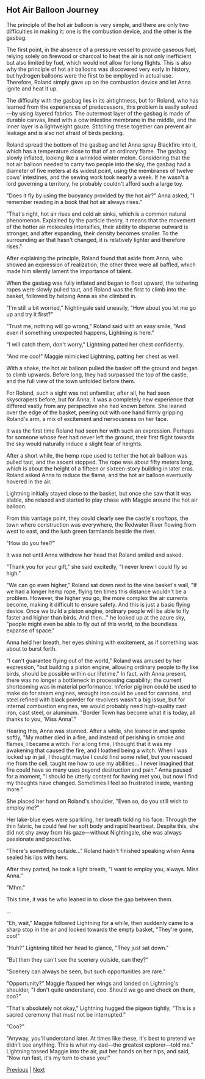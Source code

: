 ## Hot Air Balloon Journey
The principle of the hot air balloon is very simple, and there are only two difficulties in making it: one is the combustion device, and the other is the gasbag.

The first point, in the absence of a pressure vessel to provide gaseous fuel, relying solely on firewood or charcoal to heat the air is not only inefficient but also limited by fuel, which would not allow for long flights. This is also why the principle of hot air balloons was discovered very early in history, but hydrogen balloons were the first to be employed in actual use. Therefore, Roland simply gave up on the combustion device and let Anna ignite and heat it up.

The difficulty with the gasbag lies in its airtightness, but for Roland, who has learned from the experiences of predecessors, this problem is easily solved—by using layered fabrics. The outermost layer of the gasbag is made of durable canvas, lined with a cow intestine membrane in the middle, and the inner layer is a lightweight gauze. Stitching these together can prevent air leakage and is also not afraid of birds pecking.

Roland spread the bottom of the gasbag and let Anna spray Blackfire into it, which has a temperature close to that of an ordinary flame. The gasbag slowly inflated, looking like a wrinkled winter melon. Considering that the hot air balloon needed to carry two people into the sky, the gasbag had a diameter of five meters at its widest point, using the membranes of twelve cows' intestines, and the sewing work took nearly a week. If he wasn't a lord governing a territory, he probably couldn't afford such a large toy.

"Does it fly by using the buoyancy provided by the hot air?" Anna asked, "I remember reading in a book that hot air always rises."

"That's right, hot air rises and cold air sinks, which is a common natural phenomenon. Explained by the particle theory, it means that the movement of the hotter air molecules intensifies, their ability to disperse outward is stronger, and after expanding, their density becomes smaller. To the surrounding air that hasn't changed, it is relatively lighter and therefore rises."

After explaining the principle, Roland found that aside from Anna, who showed an expression of realization, the other three were all baffled, which made him silently lament the importance of talent.

When the gasbag was fully inflated and began to float upward, the tethering ropes were slowly pulled taut, and Roland was the first to climb into the basket, followed by helping Anna as she climbed in.

"I'm still a bit worried," Nightingale said uneasily, "How about you let me go up and try it first?"



"Trust me, nothing will go wrong," Roland said with an easy smile, "And even if something unexpected happens, Lightning is here."

"I will catch them, don't worry," Lightning patted her chest confidently.

"And me coo!" Maggie mimicked Lightning, patting her chest as well.

With a shake, the hot air balloon pulled the basket off the ground and began to climb upwards. Before long, they had surpassed the top of the castle, and the full view of the town unfolded before them.

For Roland, such a sight was not unfamiliar, after all, he had seen skyscrapers before, but for Anna, it was a completely new experience that differed vastly from any perspective she had known before. She leaned over the edge of the basket, peering out with one hand firmly gripping Roland's arm, a mix of excitement and nervousness on her face.

It was the first time Roland had seen her with such an expression. Perhaps for someone whose feet had never left the ground, their first flight towards the sky would naturally induce a slight fear of heights.

After a short while, the hemp rope used to tether the hot air balloon was pulled taut, and the ascent stopped. The rope was about fifty meters long, which is about the height of a fifteen or sixteen-story building in later eras. Roland asked Anna to reduce the flame, and the hot air balloon eventually hovered in the air.

Lightning initially stayed close to the basket, but once she saw that it was stable, she relaxed and started to play chase with Maggie around the hot air balloon.

From this vantage point, they could clearly see the castle's rooftops, the town where construction was everywhere, the Redwater River flowing from west to east, and the lush green farmlands beside the river.



"How do you feel?"

It was not until Anna withdrew her head that Roland smiled and asked.

"Thank you for your gift," she said excitedly, "I never knew I could fly so high."

"We can go even higher," Roland sat down next to the vine basket's wall, "If we had a longer hemp rope, flying ten times this distance wouldn't be a problem. However, the higher you go, the more complex the air currents become, making it difficult to ensure safety. And this is just a basic flying device. Once we build a piston engine, ordinary people will be able to fly faster and higher than birds. And then..." he looked up at the azure sky, "people might even be able to fly out of this world, to the boundless expanse of space."

Anna held her breath, her eyes shining with excitement, as if something was about to burst forth.

"I can't guarantee flying out of the world," Roland was amused by her expression, "but building a piston engine, allowing ordinary people to fly like birds, should be possible within our lifetime." In fact, with Anna present, there was no longer a bottleneck in processing capability; the current shortcoming was in material performance. Inferior pig iron could be used to make do for steam engines, wrought iron could be used for cannons, and steel refined with black powder for revolvers wasn't a big issue, but for internal combustion engines, we would probably need high-quality cast iron, cast steel, or aluminum. "Border Town has become what it is today, all thanks to you, 'Miss Anna'."

Hearing this, Anna was stunned. After a while, she leaned in and spoke softly, "My mother died in a fire, and instead of perishing in smoke and flames, I became a witch. For a long time, I thought that it was my awakening that caused the fire, and I loathed being a witch. When I was locked up in jail, I thought maybe I could find some relief, but you rescued me from the cell, taught me how to use my abilities... I never imagined that fire could have so many uses beyond destruction and pain." Anna paused for a moment, "I should be utterly content for having met you, but now I find my thoughts have changed. Sometimes I feel so frustrated inside, wanting more."

She placed her hand on Roland's shoulder, "Even so, do you still wish to employ me?"

Her lake-blue eyes were sparkling, her breath tickling his face. Through the thin fabric, he could feel her soft body and rapid heartbeat. Despite this, she did not shy away from his gaze—without Nightingale, she was always passionate and proactive.



"There's something outside..." Roland hadn't finished speaking when Anna sealed his lips with hers.

After they parted, he took a light breath, "I want to employ you, always. Miss Anna."

"Mhm."

This time, it was he who leaned in to close the gap between them.

...

"Eh, wait," Maggie followed Lightning for a while, then suddenly came to a sharp stop in the air and looked towards the empty basket, "They're gone, coo!"

"Huh?" Lightning tilted her head to glance, "They just sat down."

"But then they can't see the scenery outside, can they?"



"Scenery can always be seen, but such opportunities are rare."

"Opportunity?" Maggie flapped her wings and landed on Lightning's shoulder, "I don't quite understand, coo. Should we go and check on them, coo?"

"That's absolutely not okay," Lightning hugged the pigeon tightly, "This is a sacred ceremony that must not be interrupted."

"Coo?"

"Anyway, you'll understand later. At times like these, it's best to pretend we didn't see anything. This is what my dad—the greatest explorer—told me." Lightning tossed Maggie into the air, put her hands on her hips, and said, "Now run fast, it's my turn to chase you!"





[Previous](CH0174.md) | [Next](CH0176.md)
